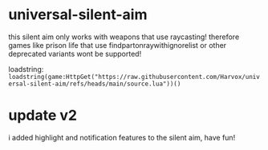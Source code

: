 # universal-silent-aim
this silent aim only works with weapons that use raycasting! therefore games like prison life that use findpartonraywithignorelist or other deprecated variants wont be supported!

loadstring: ```loadstring(game:HttpGet("https://raw.githubusercontent.com/Harvox/universal-silent-aim/refs/heads/main/source.lua"))()```

# update v2
i added highlight and notification features to the silent aim, have fun!
